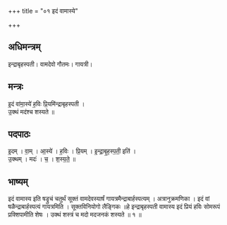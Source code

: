 +++
title = "०१ इदं वामास्ये"

+++
## अधिमन्त्रम्
इन्द्राबृहस्पती। वामदेवो गौतमः। गायत्री।

## मन्त्रः
इ॒दं वा॑मा॒स्ये॑ ह॒विः प्रि॒यमि॑न्द्राबृहस्पती ।  
उ॒क्थं मद॑श्च शस्यते ॥

## पदपाठः
इ॒दम् । वा॒म् । आ॒स्ये॑ । ह॒विः । प्रि॒यम् । इ॒न्द्रा॒बृ॒ह॒स्प॒ती॒ इति॑ ।  
उ॒क्थम् । मदः॑ । च॒ । श॒स्य॒ते॒ ॥

## भाष्यम्
इदं वामास्य इति षड्रुचं चतुर्थं सूक्तं वामदेवस्यार्षं गायत्रमैन्द्राबार्हस्पत्यम् । अत्रानुक्रमणिका । इदं वां षळैन्द्राबार्हस्पत्यं गायत्रमिति । सूक्तविनियोगो लैङ्गिकः ॥हे इन्द्राबृहस्पती वामास्य इदं प्रियं हविः सोमरूपं प्रक्शिपामीति शेषः । उक्थं शस्त्रं च मदो मदजनकं शस्यते ॥ १ ॥